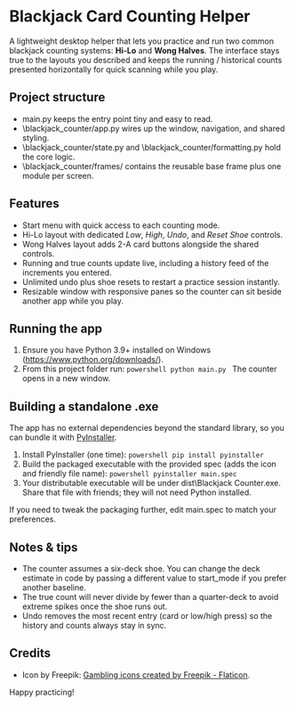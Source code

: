 # Blackjack Card Counting Helper

A lightweight desktop helper that lets you practice and run two common blackjack counting systems: **Hi-Lo** and **Wong Halves**. The interface stays true to the layouts you described and keeps the running / historical counts presented horizontally for quick scanning while you play.

## Project structure
- main.py keeps the entry point tiny and easy to read.
- \blackjack_counter/app.py wires up the window, navigation, and shared styling.
- \blackjack_counter/state.py and \blackjack_counter/formatting.py hold the core logic.
- \blackjack_counter/frames/ contains the reusable base frame plus one module per screen.

## Features
- Start menu with quick access to each counting mode.
- Hi-Lo layout with dedicated _Low_, _High_, _Undo_, and _Reset Shoe_ controls.
- Wong Halves layout adds 2-A card buttons alongside the shared controls.
- Running and true counts update live, including a history feed of the increments you entered.
- Unlimited undo plus shoe resets to restart a practice session instantly.
- Resizable window with responsive panes so the counter can sit beside another app while you play.

## Running the app
1. Ensure you have Python 3.9+ installed on Windows (https://www.python.org/downloads/).
2. From this project folder run:
   `powershell
   python main.py
   `
   The counter opens in a new window.

## Building a standalone .exe
The app has no external dependencies beyond the standard library, so you can bundle it with [PyInstaller](https://pyinstaller.org/en/stable/).

1. Install PyInstaller (one time):
   `powershell
   pip install pyinstaller
   `
2. Build the packaged executable with the provided spec (adds the icon and friendly file name):
   `powershell
   pyinstaller main.spec
   `
3. Your distributable executable will be under dist\Blackjack Counter.exe. Share that file with friends; they will not need Python installed.

If you need to tweak the packaging further, edit main.spec to match your preferences.

## Notes & tips
- The counter assumes a six-deck shoe. You can change the deck estimate in code by passing a different value to start_mode if you prefer another baseline.
- The true count will never divide by fewer than a quarter-deck to avoid extreme spikes once the shoe runs out.
- Undo removes the most recent entry (card or low/high press) so the history and counts always stay in sync.

## Credits
- Icon by Freepik: <a href="https://www.flaticon.com/free-icons/gambling" title="gambling icons">Gambling icons created by Freepik - Flaticon</a>.

Happy practicing!


